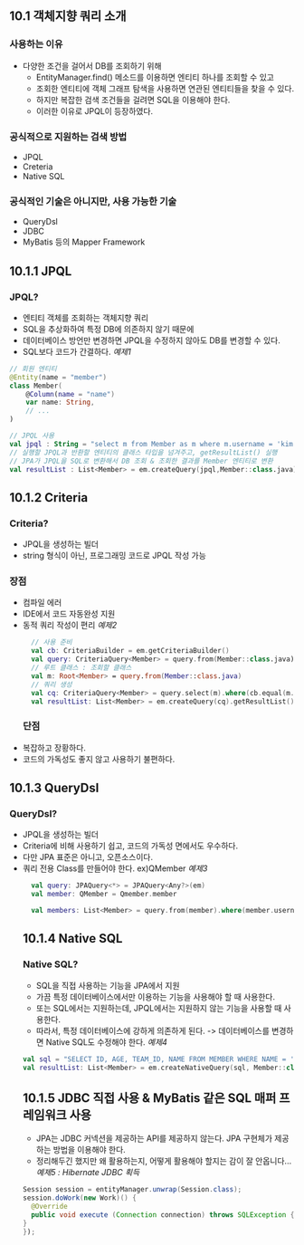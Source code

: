 ## 10.1 객체지향 쿼리 소개
### 사용하는 이유
- 다양한 조건을 걸어서 DB를 조회하기 위해
  - EntityManager.find() 메소드를 이용하면 엔티티 하나를 조회할 수 있고
  - 조회한 엔티티에 객체 그래프 탐색을 사용하면 연관된 엔티티들을 찾을 수 있다.
  - 하지만 복잡한 검색 조건들을 걸려면 SQL을 이용해야 한다.
  - 이러한 이유로 JPQL이 등장하였다.
### 공식적으로 지원하는 검색 방법
- JPQL
- Creteria
- Native SQL
### 공식적인 기술은 아니지만, 사용 가능한 기술
- QueryDsl
- JDBC
- MyBatis 등의 Mapper Framework
## 10.1.1 JPQL
### JPQL?
- 엔티티 객체를 조회하는 객체지향 쿼리
- SQL을 추상화하여 특정 DB에 의존하지 않기 때문에
- 데이터베이스 방언만 변경하면 JPQL을 수정하지 않아도 DB를 변경할 수 있다.
- SQL보다 코드가 간결하다.
*예제1*
```kotlin
// 회원 엔티티
@Entity(name = "member")
class Member(
    @Column(name = "name")
    var name: String,
    // ...
)
```
```kotlin
// JPQL 사용
val jpql : String = "select m from Member as m where m.username = 'kim'"
// 실행할 JPQL과 반환할 엔티티의 클래스 타입을 넘겨주고, getResultList() 실행
// JPA가 JPQL을 SQL로 변환해서 DB 조회 & 조회한 결과를 Member 엔티티로 변환
val resultList : List<Member> = em.createQuery(jpql,Member::class.java).getResultList()
```
## 10.1.2 Criteria
### Criteria?
- JPQL을 생성하는 빌더
- string 형식이 아닌, 프로그래밍 코드로 JPQL 작성 가능
### 장점
- 컴파일 에러
- IDE에서 코드 자동완성 지원
- 동적 쿼리 작성이 편리
  *예제2*
  ```kotlin
    // 사용 준비
    val cb: CriteriaBuilder = em.getCriteriaBuilder()
    val query: CriteriaQuery<Member> = query.from(Member::class.java)
    // 루트 클래스 : 조회할 클래스
    val m: Root<Member> = query.from(Member::class.java)
    // 쿼리 생성
    val cq: CriteriaQuery<Member> = query.select(m).where(cb.equal(m.get<Any>("username"), "kim"))
    val resultList: List<Member> = em.createQuery(cq).getResultList()
  ```
  ### 단점
- 복잡하고 장황하다.
- 코드의 가독성도 좋지 않고 사용하기 불편하다.

## 10.1.3 QueryDsl
### QueryDsl?
- JPQL을 생성하는 빌더
- Criteria에 비해 사용하기 쉽고, 코드의 가독성 면에서도 우수하다.
- 다만 JPA 표준은 아니고, 오픈소스이다.
- 쿼리 전용 Class를 만들어야 한다. ex)QMember
  *예제3*
  ```kotlin
    val query: JPAQuery<*> = JPAQuery<Any?>(em)
    val member: QMember = Qmember.member

    val members: List<Member> = query.from(member).where(member.username.eq("kim")).list(member)
  ```
  ## 10.1.4 Native SQL
  ### Native SQL?
  - SQL을 직접 사용하는 기능을 JPA에서 지원
  - 가끔 특정 데이터베이스에서만 이용하는 기능을 사용해야 할 때 사용한다.
  - 또는 SQL에서는 지원하는데, JPQL에서는 지원하지 않는 기능을 사용할 때 사용한다.
  - 따라서, 특정 데이터베이스에 강하게 의존하게 된다. -> 데이터베이스를 변경하면 Native SQL도 수정해야 한다.
    *예제4*
  ```kotlin
  val sql = "SELECT ID, AGE, TEAM_ID, NAME FROM MEMBER WHERE NAME = 'kim'"
  val resultList: List<Member> = em.createNativeQuery(sql, Member::class.java).getResultList()
  ```
  ## 10.1.5 JDBC 직접 사용 & MyBatis 같은 SQL 매퍼 프레임워크 사용
  - JPA는 JDBC 커넥션을 제공하는 API를 제공하지 않는다. JPA 구현체가 제공하는 방법을 이용해야 한다.
  - 정리해두긴 했지만 왜 활용하는지, 어떻게 활용해야 할지는 감이 잘 안옵니다...
    *예제5 : Hibernate JDBC 획득*
  ```java
  Session session = entityManager.unwrap(Session.class);
  session.doWork(new Work)() {
    @Override
    public void execute (Connection connection) throws SQLException {
  }
  });
  ```
